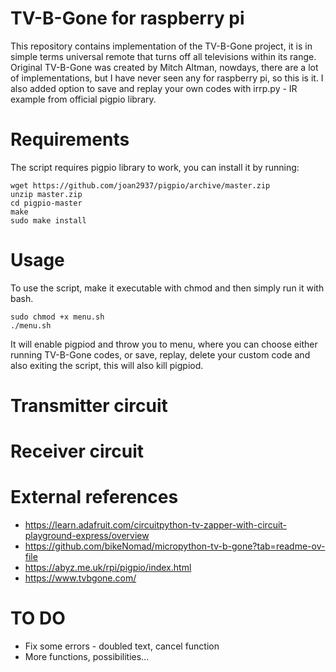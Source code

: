 # TV-B-Gone for raspberry pi
This repository contains implementation of the TV-B-Gone project, it is in simple terms universal remote that turns off all televisions within its range. Original TV-B-Gone was created by Mitch Altman, nowdays, there are a lot of implementations, but I have never seen any for raspberry pi, so this is it. I also added option to save and replay your own codes with irrp.py - IR example from official pigpio library. 
# Requirements
The script requires pigpio library to work, you can install it by running:
```
wget https://github.com/joan2937/pigpio/archive/master.zip
unzip master.zip
cd pigpio-master
make
sudo make install
```
# Usage
To use the script, make it executable with chmod and then simply run it with bash.
```
sudo chmod +x menu.sh
./menu.sh
```
It will enable pigpiod and throw you to menu, where you can choose either running TV-B-Gone codes, or save, replay, delete your custom code and also exiting the script, this will also kill pigpiod.
# Transmitter circuit
# Receiver circuit
# External references
- https://learn.adafruit.com/circuitpython-tv-zapper-with-circuit-playground-express/overview
- https://github.com/bikeNomad/micropython-tv-b-gone?tab=readme-ov-file
- https://abyz.me.uk/rpi/pigpio/index.html
- https://www.tvbgone.com/
# TO DO
- Fix some errors - doubled text, cancel function
- More functions, possibilities...
